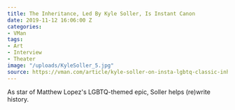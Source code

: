 ```yaml
---
title: The Inheritance, Led By Kyle Soller, Is Instant Canon
date: 2019-11-12 16:06:00 Z
categories:
- VMan
tags:
- Art
- Interview
- Theater
image: "/uploads/KyleSoller_5.jpg"
source: https://vman.com/article/kyle-soller-on-insta-lgbtq-classic-inheritance/
---
```


As star of Matthew Lopez's LGBTQ-themed epic, Soller helps (re)write history.